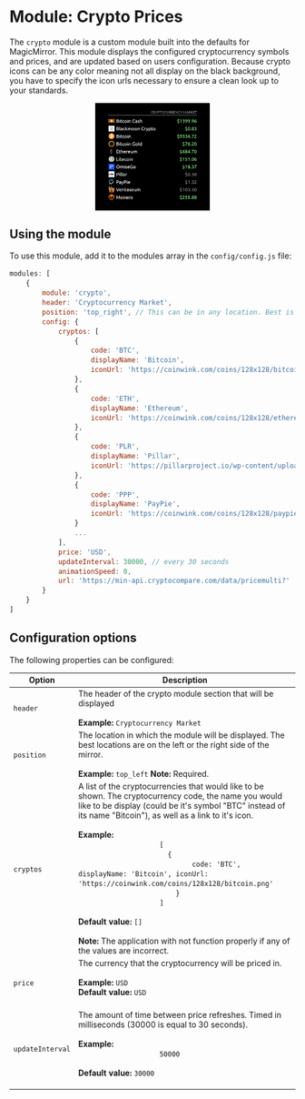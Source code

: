 # Module: Crypto Prices
The `crypto` module is a custom module built into the defaults for MagicMirror.
This module displays the configured cryptocurrency symbols and prices, and are updated based on users configuration. Because crypto icons can be any color meaning not all display on the black background, you have to specify the icon urls necessary to ensure a clean look up to your standards.

<img src="/docs/smart-mirror-crypto.PNG" style="margin: 0 auto; display: block;" width="40%" />

## Using the module

To use this module, add it to the modules array in the `config/config.js` file:
````javascript
modules: [
	{
		module: 'crypto',
		header: 'Cryptocurrency Market',
		position: 'top_right', // This can be in any location. Best is left or right layouts.
		config: {
			cryptos: [
				{
					code: 'BTC',
					displayName: 'Bitcoin',
					iconUrl: 'https://coinwink.com/coins/128x128/bitcoin.png'
				},
				{
					code: 'ETH',
					displayName: 'Ethereum',
					iconUrl: 'https://coinwink.com/coins/128x128/ethereum.png'
				},
				{
					code: 'PLR',
					displayName: 'Pillar',
					iconUrl: 'https://pillarproject.io/wp-content/uploads/2018/02/pillarproject.jpg'
				},
				{
					code: 'PPP',
					displayName: 'PayPie',
					iconUrl: 'https://coinwink.com/coins/128x128/paypie.png'
				}
				...
			],
			price: 'USD',
			updateInterval: 30000, // every 30 seconds
			animationSpeed: 0,
			url: 'https://min-api.cryptocompare.com/data/pricemulti?'
		}
	}
]
````

## Configuration options

The following properties can be configured:


<table width="100%">
	<!-- why, markdown... -->
	<thead>
		<tr>
			<th>Option</th>
			<th width="100%">Description</th>
		</tr>
	<thead>
	<tbody>
		<tr>
			<td><code>header</code></td>
			<td>The header of the crypto module section that will be displayed<br>
				<br><b>Example:</b>
				<code>Cryptocurrency Market</code>
			</td>
		</tr>
		<tr>
			<td><code>position</code></td>
			<td>The location in which the module will be displayed. The best locations are on the left or the right side of the mirror.<br>
				<br><b>Example:</b>
				<code>top_left</code>
				<strong>Note:</strong> Required.
			</td>
		</tr>
		<tr>
			<td><code>cryptos</code></td>
			<td>A list of the cryptocurrencies that would like to be shown. The cryptocurrency code, the name you would like to be display (could be it's symbol "BTC" instead of its name "Bitcoin"), as well as a link to it's icon.<br>
				<br><b>Example:</b>
				<code>
					[
					  {
							code: 'BTC', displayName: 'Bitcoin', iconUrl: 'https://coinwink.com/coins/128x128/bitcoin.png'
						}
					]
				</code>
				<br><b>Default value:</b> <code>[]</code><br><br>
				<strong>Note:</strong> The application with not function properly if any of the values are incorrect.
			</td>
		</tr>
		<tr>
			<td><code>price</code></td>
			<td>The currency that the cryptocurrency will be priced in.<br>
				<br><b>Example:</b>
				<code>USD</code>
				<br><b>Default value:</b> <code>USD</code><br><br>
			</td>
		</tr>
		<tr>
			<td><code>updateInterval</code></td>
			<td>The amount of time between price refreshes. Timed in milliseconds (30000 is equal to 30 seconds).<br>
				<br><b>Example:</b>
				<code>
					50000
				</code>
				<br><b>Default value:</b> <code>30000</code><br><br>
			</td>
		</tr>
	</tbody>
</table>
